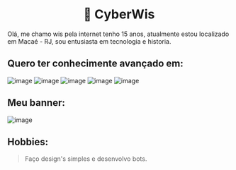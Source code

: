 <h1 align="center">
  📜 CyberWis
</h1>
Olá, me chamo wis pela internet tenho 15 anos, atualmente estou localizado em Macaé - RJ, sou entusiasta em tecnologia e historia.

## Quero ter conhecimente avançado em:
![image](https://img.shields.io/badge/Python-3776AB?style=for-the-badge&logo=python&logoColor=white)
![image](https://img.shields.io/badge/HTML5-E34F26?style=for-the-badge&logo=html5&logoColor=white)
![image](https://img.shields.io/badge/CSS3-1572B6?style=for-the-badge&logo=css3&logoColor=white)
![image](https://img.shields.io/badge/JavaScript-F7DF1E?style=for-the-badge&logo=javascript&logoColor=black)
![image](https://img.shields.io/badge/Node.js-43853D?style=for-the-badge&logo=node.js&logoColor=white)

## Meu banner:
![image](https://giffiles.alphacoders.com/209/209037.gif)

## Hobbies:
> Faço design's simples e desenvolvo bots.
